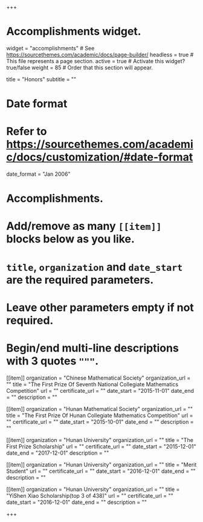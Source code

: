 +++
# Accomplishments widget.
widget = "accomplishments"  # See https://sourcethemes.com/academic/docs/page-builder/
headless = true  # This file represents a page section.
active = true  # Activate this widget? true/false
weight = 85  # Order that this section will appear.

title = "Honors"
subtitle = ""

# Date format
#   Refer to https://sourcethemes.com/academic/docs/customization/#date-format
date_format = "Jan 2006"

# Accomplishments.
#   Add/remove as many `[[item]]` blocks below as you like.
#   `title`, `organization` and `date_start` are the required parameters.
#   Leave other parameters empty if not required.
#   Begin/end multi-line descriptions with 3 quotes `"""`.

[[item]]
  organization = "Chinese Mathematical Society"
  organization_url = ""
  title = "The First Prize Of Seventh National Collegiate Mathematics Competition"
  url = ""
  certificate_url = ""
  date_start = "2015-11-01"
  date_end = ""
  description = ""

[[item]]
  organization = "Hunan Mathematical Society"
  organization_url = ""
  title = "The First Prize Of Hunan Collegiate Mathematics Competition"
  url = ""
  certificate_url = ""
  date_start = "2015-10-01"
  date_end = ""
  description = ""

[[item]]
  organization = "Hunan University"
  organization_url = ""
  title = "The First Prize Scholarship"
  url = ""
  certificate_url = ""
  date_start = "2015-12-01"
  date_end = "2017-12-01"
  description = ""

[[item]]
  organization = "Hunan University"
  organization_url = ""
  title = "Merit Student"
  url = ""
  certificate_url = ""
  date_start = "2016-12-01"
  date_end = ""
  description = ""

[[item]]
  organization = "Hunan University"
  organization_url = ""
  title = "YiShen Xiao Scholarship(top 3 of 438)"
  url = ""
  certificate_url = ""
  date_start = "2016-12-01"
  date_end = ""
  description = ""

+++
